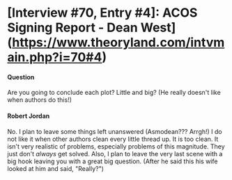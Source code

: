 # [Interview #70, Entry #4]: ACOS Signing Report - Dean West](https://www.theoryland.com/intvmain.php?i=70#4)

#### Question

Are you going to conclude each plot? Little and big? (He really doesn't like when authors do this!)

#### Robert Jordan

No. I plan to leave some things left unanswered (Asmodean??? Arrgh!) I do not like it when other authors clean every little thread up. It is too clean. It isn't very realistic of problems, especially problems of this magnitude. They just don't
*always*
get solved. Also, I plan to leave the very last scene with a big hook leaving you with a great big question. (After he said this his wife looked at him and said, "Really?")

